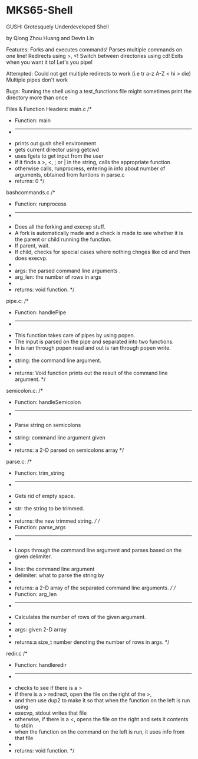 # MKS65-Shell
GUSH: Grotesquely Underdeveloped Shell

by Qiong Zhou Huang and Devin Lin

Features:
	Forks and executes commands!
	Parses multiple commands on one line!
	Redirects using >, <!
  Switch between directories using cd!
  Exits when you want it to!
  Let's you pipe!


Attempted:
	Could not get multiple redirects to work (i.e tr a-z A-Z < hi > die)
  Multiple pipes don't work

Bugs:
	Running the shell using a test_functions file might sometimes print the directory more than once
	
Files & Function Headers:
main.c
	/*
 * Function:  main
 * --------------------
 * prints out gush shell environment
 * gets current director using getcwd
 * uses fgets to get input from the user
 * if it finds a >, <, ; or | in the string, calls the appropriate function
 * otherwise calls, runprocress, entering in info about number of arguments, obtained from funtions in parse.c
 * returns: 0
 */
 
 bashcommands.c
/*
 * Function:  runprocess
 * --------------------
 * Does all the forking and execvp stuff.
 * A fork is automatically made and a check is made to see whether it is the parent or child running the function.
 * If parent, wait.
 * If child, checks for special cases where nothing chnges like cd and then does execvp.
 *
 * args: the parsed command line arguments .
 * arg_len: the number of rows in args
 *
 * returns: void function. 
 */
 
 pipe.c:
 /*
 * Function:  handlePipe
 * --------------------
 * This function takes care of pipes by using popen.
 * The input is parsed on the pipe and separated into two functions.
 * In is ran through popen read and out is ran through popen write.
 *
 * string: the command line argument.
 *
 * returns: Void function prints out the result of the command line argument.
 */
 
 semicolon.c: 
 /*
 * Function:  handleSemicolon
 * --------------------
 * Parse string on semicolons
 *
 * string: command line argument given
 *
 * returns: a 2-D parsed on semicolons array
 */
 
 parse.c:
 /*
 * Function:  trim_string
 * --------------------
 * Gets rid of empty space.
 *
 * str: the string to be trimmed.
 *
 * returns: the new trimmed string.
 */
 /*
 * Function:  parse_args
 * --------------------
 * Loops through the command line argument and parses based on the given delimiter.
 *
 * line: the command line argument
 * delimiter: what to parse the string by
 *
 * returns: a 2-D array of the separated command line arguments.
 */
 /*
 * Function: arg_len
 * --------------------
 * Calculates the number of rows of the given argument.
 *
 * args: given 2-D array
 *
 * returns:a size_t number denoting the number of rows in args.
 */
 
 redir.c
 /*
 * Function:  handleredir
 * --------------------
 * checks to see if there is a >
 * if there is a > redirect, open the file on the right of the >,
 * and then use dup2 to make it so that when the function on the left is run using
 * execvp, stdout writes that file
 * otherwise, if there is a <, opens the file on the right and sets it contents to stdin
 * when the function on the command on the left is run, it uses info from that file
 *
 * returns: void function.
 */
